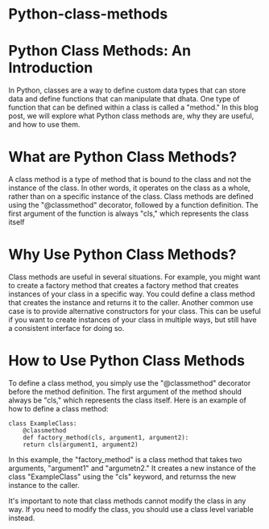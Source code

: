 # Python-class-methods

# Python Class Methods: An Introduction
In Python, classes are a way to define custom data
types that can store data and define functions that can
manipulate that dhata. One type of function that can be
defined within a class is called a "method." In this blog
post, we will explore what Python class methods are, 
why they are useful, and how to use them.

# What are Python Class Methods?
A class method is a type of method that is bound to the 
class and not the instance of the class. In other words,
it operates on the class as a whole, rather than on a 
specific instance of the class. Class methods are 
defined using the "@classmethod" decorator, followed
by a function definition. The first argument of the 
function is always "cls," which represents the class
itself

# Why Use Python Class Methods?
Class methods are useful in several situations. For
example, you might want to create a factory method
that creates a factory method that creates instances of your class in a specific way. You could define a class method that creates the 
instance and returns it to the caller. Another common use case is to provide alternative constructors for your class. This can be useful if you want to create instances of your class in multiple ways, but still have a consistent interface for doing so.

# How to Use Python Class Methods
To define a class method, you simply use the 
"@classmethod" decorator before the method 
definition. The first argument of the method should
always be "cls," which represents the class itself. Here
is an example of how to define a class method:

    class ExampleClass:
        @classmethod
        def factory_method(cls, argument1, argument2):
        return cls(argument1, argument2)

In this example, the "factory_method" is a class
method that takes two arguments, "argument1" and
"argumetn2." It creates a new instance of the class
"ExampleClass" using the "cls" keyword, and returnss
the new instance to the caller.

It's important to note that class methods cannot modify 
the class in any way. If you need to modify the class,
you should use a class level variable instead.